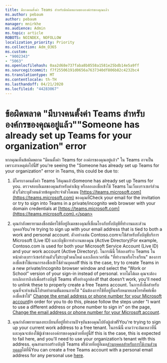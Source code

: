 ```yaml
---
title: มีบางคนตั้งค่า Teams สําหรับข้อผิดพลาดขององค์กรของคุณแล้ว
ms.author: pebaum
author: pebaum
manager: mnirkhe
ms.audience: Admin
ms.topic: article
ROBOTS: NOINDEX, NOFOLLOW
localization_priority: Priority
ms.collection: Adm_O365
ms.custom:
- "9002343"
- "5063"
ms.openlocfilehash: 0aa2d68e737faba8b8558a1581e25bdb14e5a9ff
ms.sourcegitcommit: f7f25506191d0656a7637340df806b82c4232bc4
ms.translationtype: MT
ms.contentlocale: th-TH
ms.lasthandoff: 04/21/2020
ms.locfileid: "44283067"
---
```

# <a name="someone-has-already-set-up-teams-for-your-organization-error"></a><span data-ttu-id="9582b-102">ข้อผิดพลาด "มีบางคนตั้งค่า Teams สําหรับองค์กรของคุณอยู่แล้ว"</span><span class="sxs-lookup"><span data-stu-id="9582b-102">"Someone has already set up Teams for your organization" error</span></span>

<span data-ttu-id="9582b-103">หากคุณเห็นข้อผิดพลาด "มีคนตั้งค่า Teams for องค์กรของคุณอยู่แล้ว" ใน Teams อาจเป็นเพราะสาเหตุต่อไปนี้</span><span class="sxs-lookup"><span data-stu-id="9582b-103">If you're seeing the "Someone has already set up Teams for your organization" error in Teams, this could be due to:</span></span>

1. <span data-ttu-id="9582b-104">มีใครบางคนตั้งค่า Teams ให้คุณแล้ว</span><span class="sxs-lookup"><span data-stu-id="9582b-104">Someone has already set up Teams for you.</span></span> <span data-ttu-id="9582b-105">ตรวจสอบอีเมลของคุณสําหรับคําเชิญ หรือลองลงชื่อเข้าใช้ Teams ในเว็บเบราเซอร์ส่วนตัว/ไม่ระบุตัวตนด้วยข้อมูลประจําตัวโดเมน [https://teams.microsoft.com](https://teams.microsoft.com) ของคุณที่</span><span class="sxs-lookup"><span data-stu-id="9582b-105">Check your email for the invitation or try to sign into Teams in a private/incognito web browser with your domain credentials at [https://teams.microsoft.com](https://teams.microsoft.com).</span></span>

2. <span data-ttu-id="9582b-106">คุณกําลังพยายามลงชื่อสมัครใช้ที่อยู่อีเมลของคุณที่เชื่อมโยงกับทั้งบัญชีที่ทํางานและส่วนบุคคล</span><span class="sxs-lookup"><span data-stu-id="9582b-106">You're trying to sign up with your email address that is tied to both a work and personal account.</span></span> <span data-ttu-id="9582b-107">ตัวอย่างเช่น Contoso.comจะใช้สําหรับทั้งบัญชีบริการ Microsoft (Live ID) และบัญชีการทํางานของคุณ (Active Directory)</span><span class="sxs-lookup"><span data-stu-id="9582b-107">For example, Contoso.com is used for both your Microsoft Service Account (Live ID) and your work account (Active Directory).</span></span> <span data-ttu-id="9582b-108">ในกรณีนี้ ให้ลองสร้าง Teams ในหน้าต่างเบราว์เซอร์ส่วนตัว/ไม่ระบุตัวตนใหม่ และเลือกเวอร์ชัน "ที่ทํางานหรือโรงเรียน" ของการลงชื่อเข้าใช้แทนการลงชื่อเข้าใช้ส่วนบุคคล</span><span class="sxs-lookup"><span data-stu-id="9582b-108">If this is the case, try to create Teams in a new private/incognito browser window and select the “Work or School” version of your sign-in instead of personal.</span></span> <span data-ttu-id="9582b-109">หากไม่ได้ผล คุณจะต้องยกเลิกการลิงก์เพื่อสร้างบัญชี Teams ฟรีอย่างถูกต้อง</span><span class="sxs-lookup"><span data-stu-id="9582b-109">If that doesn’t work, you'll need to unlink these to properly create a free Teams account.</span></span> <span data-ttu-id="9582b-110">ในการสั่งซื้อสําหรับคุณที่จะทําเช่นนี้โปรดทําตามขั้นตอนภายใต้ "ฉันต้องการใช้ที่อยู่อื่นหรือหมายเลขโทรศัพท์เพื่อลงชื่อเข้าใช้" [Change the email address or phone number for your Microsoft account](https://support.microsoft.com/help/12407)</span><span class="sxs-lookup"><span data-stu-id="9582b-110">In order for you to do this, please follow the steps under "I want to use a different address or phone number to sign in" on the page, [Change the email address or phone number for your Microsoft account](https://support.microsoft.com/help/12407).</span></span>

3. <span data-ttu-id="9582b-111">คุณกําลังพยายามลงทะเบียนที่อยู่ที่ทํางานปัจจุบันของคุณไปยังผู้เช่าฟรี</span><span class="sxs-lookup"><span data-stu-id="9582b-111">You're trying to sign up your current work address to a free tenant.</span></span> <span data-ttu-id="9582b-112">ในกรณีนี้ คาดว่าจะล้มเหลวที่นี่ และคุณจะต้องใช้ผู้เช่าขององค์กรของคุณด้วยที่อยู่นี้</span><span class="sxs-lookup"><span data-stu-id="9582b-112">If this is the case, this is expected to fail here, and you'll need to use your organization’s tenant with this address.</span></span> <span data-ttu-id="9582b-113">คุณสามารถสร้างบัญชี Teams ฟรีด้วยที่อยู่อีเมล[ส่วนบุคคลสําหรับการใช้งานส่วนบุคคล](https://products.office.com/microsoft-teams/group-chat-software)ได้ที่นี่</span><span class="sxs-lookup"><span data-stu-id="9582b-113">You can create a free Teams account with a personal email address for any personal use [here](https://products.office.com/microsoft-teams/group-chat-software).</span></span>
